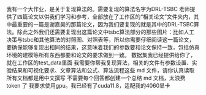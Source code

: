 我有一个大作业，是关于复现算法的。需要复现的算法名字为DRL-TSBC
老师提供了四篇论文以供我们学习和参考，全部放在了工作区的“相关论文”文件夹内，其中最重要的一篇是谢嘉昊的那篇论文，因为我们要复现的就是其中的DRL-TSBC算法。除此之外我们还需要复现出这篇论文中tsbc算法部分的那些图片：比如人工决策与tsbc和其他算法的对照图、对照表等，所以你需要仔细阅读这一篇论文，要确保能够复现出相同的结果，这意味着我们的参数要和论文保持一致，包括仿真环境的建模等所有东西都要和论文的要求做到一致。
数据集我已经提供给你了，就在工作区的test_data里面
我需要你帮我复现算法，相关的文件有参数设置、实验结果和可视化要求、文章算法和公式、算法流程这些 md 文件，请你认真读取
所有文档都是用中文撰写
不需要每个回答都创建一个总结 md 文档，太浪费 token 了
我要求使用gpu。我已经有了cuda11.8，适配我的4060显卡